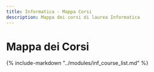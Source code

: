 ```yaml
---
title: Informatica - Mappa Corsi
description: Mappa dei corsi di laurea Informatica
---
```


# Mappa dei Corsi

{% include-markdown "../modules/inf_course_list.md" %}

